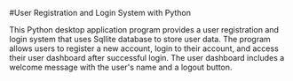 #User Registration and Login System with Python 

This Python desktop application program provides a user registration and login system that uses Sqllite database to store user data. The program allows users to register a new account, login to their account, and access their user dashboard after successful login. The user dashboard includes a welcome message with the user's name and a logout button.